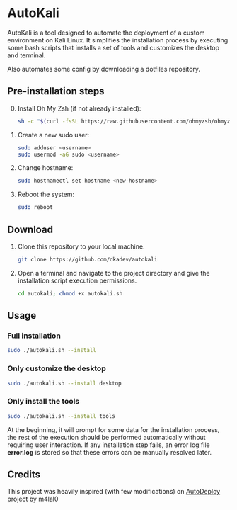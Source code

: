 # AutoKali

AutoKali is a tool designed to automate the deployment of a custom environment on Kali Linux. It simplifies the installation process by executing some bash scripts that installs a set of tools and customizes the desktop and terminal.

Also automates some config by downloading a dotfiles repository.

## Pre-installation steps

0. Install Oh My Zsh (if not already installed):

    ```bash
    sh -c "$(curl -fsSL https://raw.githubusercontent.com/ohmyzsh/ohmyzsh/master/tools/install.sh)"
    ```

1. Create a new sudo user:

    ```bash
    sudo adduser <username>
    sudo usermod -aG sudo <username>
    ```

2. Change hostname:

    ```bash
    sudo hostnamectl set-hostname <new-hostname>
    ```

3. Reboot the system:

    ```bash
    sudo reboot
    ```

## Download

1. Clone this repository to your local machine.

    ```bash
    git clone https://github.com/dkadev/autokali
    ```

2. Open a terminal and navigate to the project directory and give the installation script execution permissions.

    ```bash
    cd autokali; chmod +x autokali.sh
    ```

## Usage

### Full installation

```sh
sudo ./autokali.sh --install
```

### Only customize the desktop

```sh
sudo ./autokali.sh --install desktop
```

### Only install the tools

```sh
sudo ./autokali.sh --install tools
```

At the beginning, it will prompt for some data for the installation process, the rest of the execution should be performed automatically without requiring user interaction. If any installation step fails, an error log file **error.log** is stored so that these errors can be manually resolved later.

## Credits

This project was heavily inspired (with few modifications) on [AutoDeploy](https://github.com/m4lal0/autoDeploy) project by m4lal0
